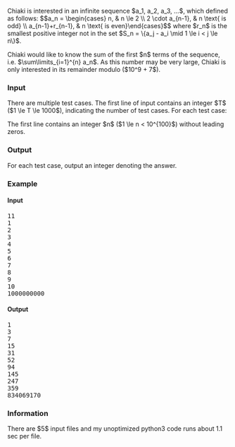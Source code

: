 <p>Chiaki is interested in an infinite sequence $a_1, a_2, a_3, ...$, which defined as follows: $$a_n = \begin{cases} n, &amp; n \le 2 \\ 2 \cdot a_{n-1}, &amp; n \text{ is odd} \\ a_{n-1}+r_{n-1}, &amp; n \text{ is even}\end{cases}$$  where $r_n$ is the smallest positive integer not in the set $S_n = \{a_j - a_i \mid 1 \le i &lt; j \le n\}$.</p>
<p>Chiaki would like to know the sum of the first $n$ terms of the sequence, i.e. $\sum\limits_{i=1}^{n} a_n$. As this number may be very large, Chiaki is only interested in its remainder modulo ($10^9 + 7$).</p>
<h3>Input</h3>
<p>There are multiple test cases. The first line of input contains an integer $T$ ($1 \le T \le 1000$), indicating the number of test cases. For each test case:</p>
<p>The first line contains an integer $n$ ($1 \le n &lt; 10^{100}$) without leading zeros.</p>
<h3>Output</h3>
<p>For each test case, output an integer denoting the answer.</p>
<h3>Example</h3>
<h4>Input</h4>
<pre>11
1
2
3
4
5
6
7
8
9
10
1000000000
</pre>
<h4>Output</h4>
<pre>1
3
7
15
31
52
94
145
247
359
834069170
</pre>
<h3>Information</h3>
<p>There are $5$ input files and my unoptimized python3 code runs about 1.1 sec per file.</p>